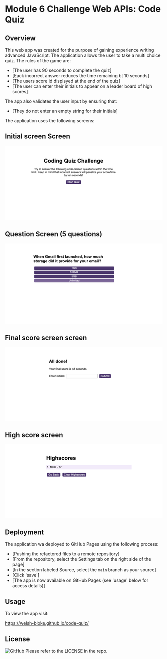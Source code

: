 # Module 6 Challenge Web APIs: Code Quiz

## Overview

This web app was created for the purpose of gaining experience writing advanced JavaScript. The application allows the user
to take a multi choice quiz. The rules of the game are:

- [The user has 90 seconds to complete the quiz]
- [Eack incorrect answer reduces the time remaining bt 10 seconds]
- [The users score id displsyed at the end of the quiz]
- [The user can enter their initials to appear on a leader board of high scores]

The app also validates the user input by ensuring that:

- [They do not enter an empty string for their initials]

The application uses the following screens:

## Initial screen Screen

<img src="./img/initial.png" width="600">

## Question Screen (5 questions)

<img src="./img/question.png" width="600">

## Final score screen screen

<img src="./img/score.png" width="600">

## High score screen

<img src="./img/high.png" width="600">

## Deployment

The application wa deployed to GitHub Pages using the following process:

- [Pushing the refactored files to a remote repository]
- [From the repository, select the Settings tab on the right side of the page]
- [In the section labeled Source, select the `main` branch as your source]
- [Click 'save']
- [The app is now available on GitHub Pages (see 'usage' below for access details)]

## Usage

To view the app visit:

https://welsh-bloke.github.io/code-quiz/

## License

![GitHub](https://img.shields.io/github/license/welsh-bloke/prework-study-guide?logo=GitHub&style=flat-square)
Please refer to the LICENSE in the repo.
